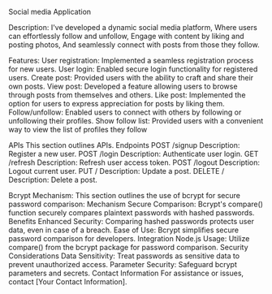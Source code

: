 Social media Application

Description:
I've developed a dynamic social media platform,
Where users can effortlessly follow and unfollow,
Engage with content by liking and posting photos,
And seamlessly connect with posts from those they follow.

Features:
User registration: Implemented a seamless registration process for new users.
User login: Enabled secure login functionality for registered users.
Create post: Provided users with the ability to craft and share their own posts.
View post: Developed a feature allowing users to browse through posts from themselves and others.
Like post: Implemented the option for users to express appreciation for posts by liking them.
Follow/unfollow: Enabled users to connect with others by following or unfollowing their profiles.
Show follow list: Provided users with a convenient way to view the list of profiles they follow

APIs
This section outlines APIs.
Endpoints
POST /signup
Description: Register a new user.
POST /login
Description: Authenticate user login.
GET /refresh
Description: Refresh user access token.
POST /logout
Description: Logout current user. 
PUT /
Description: Update a post.
DELETE /
Description: Delete a post.

Bcrypt Mechanism:
This section outlines the use of bcrypt for secure password comparison:
Mechanism
Secure Comparison: Bcrypt's compare() function securely compares plaintext passwords with hashed passwords.
Benefits
Enhanced Security: Comparing hashed passwords protects user data, even in case of a breach.
Ease of Use: Bcrypt simplifies secure password comparison for developers.
Integration
Node.js Usage: Utilize compare() from the bcrypt package for password comparison.
Security Considerations
Data Sensitivity: Treat passwords as sensitive data to prevent unauthorized access.
Parameter Security: Safeguard bcrypt parameters and secrets.
Contact Information
For assistance or issues, contact [Your Contact Information].



